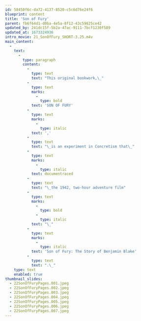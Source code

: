 ```yaml
---
id: 58450f6c-da72-4137-8520-c5c6d76e24f6
blueprint: content
title: 'Son of Fury'
parent: fb6f64d1-d0ba-4e5a-8f12-43c59625ce42
updated_by: 241dc15f-5b2a-47ac-9111-7bcf1230f589
updated_at: 1673324936
intro_movie: 21_SonOfFury_SHORT-3.25.m4v
main_content:
  -
    text:
      -
        type: paragraph
        content:
          -
            type: text
            text: "This original bookwork,\_"
          -
            type: text
            marks:
              -
                type: bold
            text: 'SON OF FURY'
          -
            type: text
            marks:
              -
                type: italic
            text: ','
          -
            type: text
            text: "\_is an experiment in Concretism that\_"
          -
            type: text
            marks:
              -
                type: italic
            text: documentraced
          -
            type: text
            text: "\_the 1942, two-hour adventure film"
          -
            type: text
            marks:
              -
                type: bold
              -
                type: italic
            text: "\_"
          -
            type: text
            marks:
              -
                type: italic
            text: 'Son of Fury: The Story of Benjamin Blake'
          -
            type: text
            text: ".\_"
    type: text
    enabled: true
thumbnail_slides:
  - 22SonOfFuryPages.001.jpeg
  - 22SonOfFuryPages.002.jpeg
  - 22SonOfFuryPages.003.jpeg
  - 22SonOfFuryPages.004.jpeg
  - 22SonOfFuryPages.005.jpeg
  - 22SonOfFuryPages.006.jpeg
  - 22SonOfFuryPages.007.jpeg
---
```

